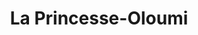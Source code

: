 ---
title: "La Princesse-Oloumi"
url: /libreville/la-princesse-oloumi/
shop: magasin de campagne
---